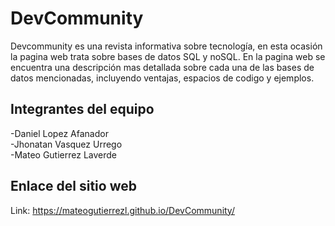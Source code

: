 <h1> DevCommunity </h1>

Devcommunity es una revista informativa sobre tecnología, en esta ocasión la pagina web trata sobre bases de datos SQL y noSQL. En la pagina web 
se encuentra una descripción mas detallada sobre cada una de las bases de datos mencionadas, incluyendo ventajas, espacios de codigo y ejemplos.

<h2> Integrantes del equipo </h2>

-Daniel Lopez Afanador <br>
-Jhonatan Vasquez Urrego <br>
-Mateo Gutierrez Laverde <br>

<h2> Enlace del sitio web </h2>

Link: https://mateogutierrezl.github.io/DevCommunity/


